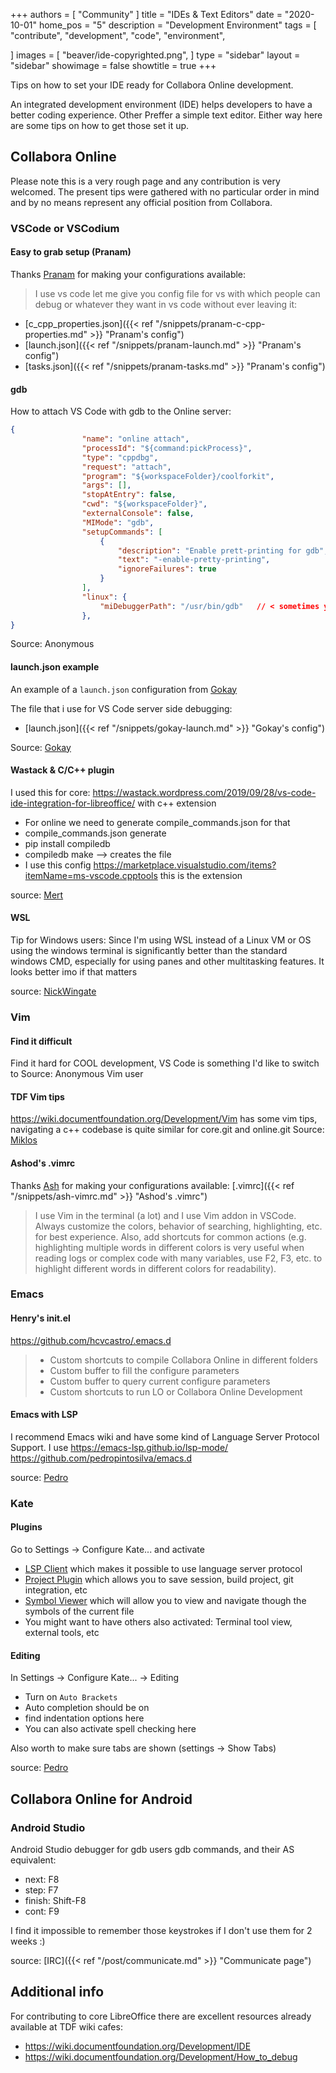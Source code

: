 +++
authors = [
    "Community"
]
title = "IDEs & Text Editors"
date = "2020-10-01"
home_pos = "5"
description = "Development Environment"
tags = [
    "contribute",
    "development",
    "code",
    "environment",

]
images = [
    "beaver/ide-copyrighted.png",
]
type = "sidebar"
layout = "sidebar"
showimage = false
showtitle = true
+++

Tips on how to set your IDE ready for Collabora Online development.

<!--more-->

An integrated development environment (IDE) helps developers to have a better coding experience. Other Preffer a simple text editor. Either way here are some tips on how to get those set it up.

## Collabora Online
Please note this is a very rough page and any contribution is very welcomed. The present tips were gathered with no particular order in mind and by no means represent any official position from Collabora.

### VSCode or VSCodium
#### Easy to grab setup (Pranam)
Thanks [Pranam](https://github.com/lpranam) for making your configurations available:
> I use vs code let me give you config file for vs with which people can debug or whatever they want in vs code without ever leaving it:
* [c_cpp_properties.json]({{< ref "/snippets/pranam-c-cpp-properties.md" >}} "Pranam's config")
* [launch.json]({{< ref "/snippets/pranam-launch.md" >}} "Pranam's config")
* [tasks.json]({{< ref "/snippets/pranam-tasks.md" >}} "Pranam's config")

#### gdb
How to attach VS Code with gdb to the Online server:
```json
{
                "name": "online attach",
                "processId": "${command:pickProcess}",
                "type": "cppdbg",
                "request": "attach",
                "program": "${workspaceFolder}/coolforkit",
                "args": [],
                "stopAtEntry": false,
                "cwd": "${workspaceFolder}",
                "externalConsole": false,
                "MIMode": "gdb",
                "setupCommands": [
                    {
                        "description": "Enable prett-printing for gdb",
                        "text": "-enable-pretty-printing",
                        "ignoreFailures": true
                    }
                ],
                "linux": {
                    "miDebuggerPath": "/usr/bin/gdb"   // < sometimes you need some tricks for permissions
                },
}
```

Source: Anonymous
#### launch.json example
An example of a `launch.json` configuration from [Gokay](https://github.com/gokaysatir)

The file that i use for VS Code server side debugging:
* [launch.json]({{< ref "/snippets/gokay-launch.md" >}} "Gokay's config")

Source: [Gokay](https://github.com/gokaysatir)

#### Wastack & C/C++ plugin
I used this for core: https://wastack.wordpress.com/2019/09/28/vs-code-ide-integration-for-libreoffice/ with c++ extension
* For online we need to generate compile_commands.json for that
* compile_commands.json generate
* pip install compiledb
* compiledb make --> creates the file
* I use this config https://marketplace.visualstudio.com/items?itemName=ms-vscode.cpptools this is the extension

source: [Mert](https://github.com/merttumer)

#### WSL
Tip for Windows users: Since I'm using WSL instead of a Linux VM or OS using the windows terminal is significantly better than the standard windows CMD, especially for using panes and other multitasking features. It looks better imo if that matters

source: [NickWingate](https://github.com/NickWingate)

### Vim
#### Find it difficult
Find it hard for COOL development, VS Code is something I'd like to switch to
Source: Anonymous Vim user

#### TDF Vim tips
https://wiki.documentfoundation.org/Development/Vim has some vim tips, navigating a c++ codebase is quite similar for core.git and online.git
Source: [Miklos](https://github.com/vmiklos)

#### Ashod's .vimrc
Thanks [Ash](https://github.com/Ashod) for making your configurations available: [.vimrc]({{< ref "/snippets/ash-vimrc.md" >}} "Ashod's .vimrc")
> I use Vim in the terminal (a lot) and I use Vim addon in VSCode. Always customize the colors, behavior of searching, highlighting, etc. for best experience. Also, add shortcuts for common actions (e.g. highlighting multiple words in different colors is very useful when reading logs or complex code with many variables, use F2, F3, etc. to highlight different words in different colors for readability).


### Emacs
#### Henry's init.el
https://github.com/hcvcastro/.emacs.d
> * Custom shortcuts to compile Collabora Online in different folders
> * Custom buffer to fill the configure parameters
> * Custom buffer to query current configure parameters
> * Custom shortcuts to run LO or Collabora Online Development

#### Emacs with LSP
I recommend Emacs wiki and have some kind of Language Server Protocol Support. I use https://emacs-lsp.github.io/lsp-mode/
https://github.com/pedropintosilva/emacs.d

source: [Pedro](https://github.com/pedropintosilva/)

### Kate
#### Plugins
Go to Settings -> Configure Kate... and activate
* [LSP Client](https://docs.kde.org/stable5/en/kate/kate/kate-application-plugin-lspclient.html) which makes it possible to use language server protocol
* [Project Plugin](https://docs.kde.org/stable5/en/kate/kate/kate-application-plugin-projects.html) which allows you to save session, build project, git integration, etc
* [Symbol Viewer](https://docs.kde.org/stable5/en/kate/kate/kate-application-plugin-symbolviewer.html) which will allow you to view and navigate though the symbols of the current file
* You might want to have others also activated: Terminal tool view, external tools, etc

#### Editing
In Settings -> Configure Kate... -> Editing
* Turn on `Auto Brackets`
* Auto completion should be on
* find indentation options here
* You can also activate spell checking here

Also worth to make sure tabs are shown (settings -> Show Tabs)

source: [Pedro](https://github.com/pedropintosilva/)

## Collabora Online for Android
### Android Studio
Android Studio debugger for gdb users gdb commands, and their AS equivalent:

* next: F8
* step: F7
* finish: Shift-F8
* cont: F9

I find it impossible to remember those keystrokes if I don't use them for 2 weeks :)

source: [IRC]({{< ref "/post/communicate.md" >}} "Communicate page")


## Additional info
For contributing to core LibreOffice there are excellent resources already available at TDF wiki cafes:
* https://wiki.documentfoundation.org/Development/IDE
* https://wiki.documentfoundation.org/Development/How_to_debug
